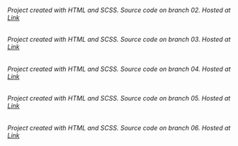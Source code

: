 ###### Project created with HTML and SCSS. Source code on branch 02. Hosted at [Link](https://gorgeous-tanuki-8c3780.netlify.app/)

###### Project created with HTML and SCSS. Source code on branch 03. Hosted at [Link](https://647e393faf33ac11b1e1cf1c--verdant-melomakarona-4f3117.netlify.app/)

###### Project created with HTML and SCSS. Source code on branch 04. Hosted at [Link](https://zesty-hamster-b67e03.netlify.app/)

###### Project created with HTML and SCSS. Source code on branch 05. Hosted at [Link](https://64947a9367314a4daa83e2d4--glittering-chebakia-e8e1af.netlify.app/)

###### Project created with HTML and SCSS. Source code on branch 06. Hosted at [Link](https://64a30b1fac33f73d5dfd4808--stirring-unicorn-c60a22.netlify.app/)
